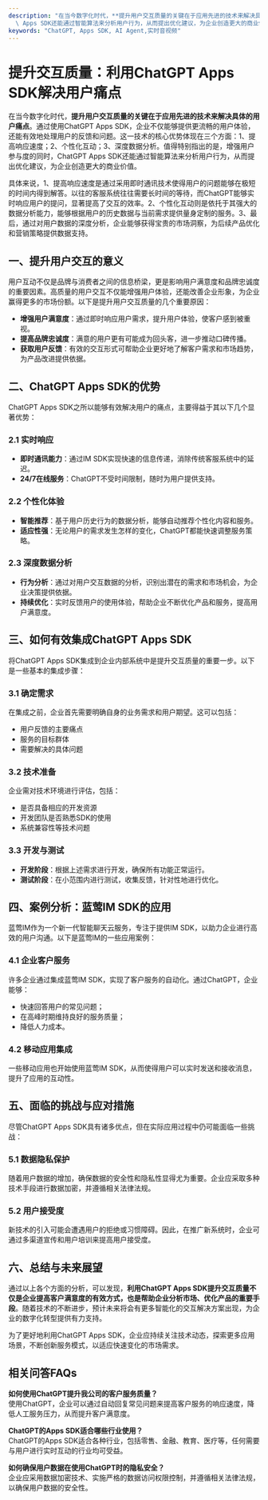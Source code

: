 ```yaml
---
description: "在当今数字化时代，**提升用户交互质量的关键在于应用先进的技术来解决具体的用户痛点**。通过使用ChatGPT Apps SDK，企业不仅能够提供更流畅的用户体验，还能有效地处理用户的反馈和问题。这一技术的核心优势体现在三个方面：1、提高响应速度；2、个性化互动；3、深度数据分析。值得特别指出的是，增强用户参与度的同时，ChatGPT\
  \ Apps SDK还能通过智能算法来分析用户行为，从而提出优化建议，为企业创造更大的商业价值。"
keywords: "ChatGPT, Apps SDK, AI Agent,实时音视频"
---
```

# 提升交互质量：利用ChatGPT Apps SDK解决用户痛点  

  

在当今数字化时代，**提升用户交互质量的关键在于应用先进的技术来解决具体的用户痛点**。通过使用ChatGPT Apps SDK，企业不仅能够提供更流畅的用户体验，还能有效地处理用户的反馈和问题。这一技术的核心优势体现在三个方面：1、提高响应速度；2、个性化互动；3、深度数据分析。值得特别指出的是，增强用户参与度的同时，ChatGPT Apps SDK还能通过智能算法来分析用户行为，从而提出优化建议，为企业创造更大的商业价值。

具体来说，1、提高响应速度是通过采用即时通讯技术使得用户的问题能够在极短的时间内得到解答。以往的客服系统往往需要长时间的等待，而ChatGPT能够实时响应用户的提问，显著提高了交互的效率。2、个性化互动则是依托于其强大的数据分析能力，能够根据用户的历史数据与当前需求提供量身定制的服务。3、最后，通过对用户数据的深度分析，企业能够获得宝贵的市场洞察，为后续产品优化和营销策略提供数据支持。

## **一、提升用户交互的意义**

用户互动不仅是品牌与消费者之间的信息桥梁，更是影响用户满意度和品牌忠诚度的重要因素。高质量的用户交互不仅能增强用户体验，还能改善企业形象，为企业赢得更多的市场份额。以下是提升用户交互质量的几个重要原因：

- **增强用户满意度**：通过即时响应用户需求，提升用户体验，使客户感到被重视。
- **提高品牌忠诚度**：满意的用户更有可能成为回头客，进一步推动口碑传播。
- **获取用户反馈**：有效的交互形式可帮助企业更好地了解客户需求和市场趋势，为产品改进提供依据。

## **二、ChatGPT Apps SDK的优势**

ChatGPT Apps SDK之所以能够有效解决用户的痛点，主要得益于其以下几个显著优势：

### 2.1 实时响应

- **即时通讯能力**：通过IM SDK实现快速的信息传递，消除传统客服系统中的延迟。
- **24/7在线服务**：ChatGPT不受时间限制，随时为用户提供支持。

### 2.2 个性化体验

- **智能推荐**：基于用户历史行为的数据分析，能够自动推荐个性化内容和服务。
- **适应性强**：无论用户的需求发生怎样的变化，ChatGPT都能快速调整服务策略。

### 2.3 深度数据分析

- **行为分析**：通过对用户交互数据的分析，识别出潜在的需求和市场机会，为企业决策提供依据。
- **持续优化**：实时反馈用户的使用体验，帮助企业不断优化产品和服务，提高用户满意度。

## **三、如何有效集成ChatGPT Apps SDK**

将ChatGPT Apps SDK集成到企业内部系统中是提升交互质量的重要一步。以下是一些基本的集成步骤：

### 3.1 确定需求

在集成之前，企业首先需要明确自身的业务需求和用户期望。这可以包括：

- 用户反馈的主要痛点
- 服务的目标群体
- 需要解决的具体问题

### 3.2 技术准备

企业需对技术环境进行评估，包括：

- 是否具备相应的开发资源
- 开发团队是否熟悉SDK的使用
- 系统兼容性等技术问题

### 3.3 开发与测试

- **开发阶段**：根据上述需求进行开发，确保所有功能正常运行。
- **测试阶段**：在小范围内进行测试，收集反馈，针对性地进行优化。

## **四、案例分析：蓝莺IM SDK的应用**

蓝莺IM作为一个新一代智能聊天云服务，专注于提供IM SDK，以助力企业进行高效的用户沟通。以下是蓝莺IM的一些应用案例：

### 4.1 企业客户服务

许多企业通过集成蓝莺IM SDK，实现了客户服务的自动化。通过ChatGPT，企业能够：

- 快速回答用户的常见问题；
- 在高峰时期维持良好的服务质量；
- 降低人力成本。

### 4.2 移动应用集成

一些移动应用也开始使用蓝莺IM SDK，从而使得用户可以实时发送和接收消息，提升了应用的互动性。

## **五、面临的挑战与应对措施**

尽管ChatGPT Apps SDK具有诸多优点，但在实际应用过程中仍可能面临一些挑战：

### 5.1 数据隐私保护

随着用户数据的增加，确保数据的安全性和隐私性显得尤为重要。企业应采取多种技术手段进行数据加密，并遵循相关法律法规。

### 5.2 用户接受度

新技术的引入可能会遭遇用户的拒绝或习惯障碍。因此，在推广新系统时，企业可通过多渠道宣传和用户培训来提高用户接受度。

## **六、总结与未来展望**

通过以上各个方面的分析，可以发现，**利用ChatGPT Apps SDK提升交互质量不仅是企业提高客户满意度的有效方式，也是帮助企业分析市场、优化产品的重要手段**。随着技术的不断进步，预计未来将会有更多智能化的交互解决方案出现，为企业的数字化转型提供有力支持。

为了更好地利用ChatGPT Apps SDK，企业应持续关注技术动态，探索更多应用场景，不断创新服务模式，以适应快速变化的市场需求。

## 相关问答FAQs

**如何使用ChatGPT提升我公司的客户服务质量？**  
使用ChatGPT，企业可以通过自动回复常见问题来提高客户服务的响应速度，降低人工服务压力，从而提升客户满意度。

**ChatGPT的Apps SDK适合哪些行业使用？**  
ChatGPT的Apps SDK适合各种行业，包括零售、金融、教育、医疗等，任何需要与用户进行实时互动的行业均可受益。

**如何确保用户数据在使用ChatGPT时的隐私安全？**  
企业应采用数据加密技术、实施严格的数据访问权限控制，并遵循相关法律法规，以确保用户数据的安全性。
